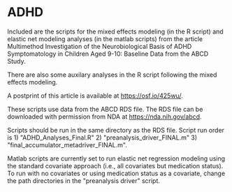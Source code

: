 # ADHD
Included are the scripts for the mixed effects modeling (in the R script) and elastic net modeling analyses (in the matlab scripts) from the article 
Multimethod Investigation of the Neurobiological Basis of ADHD Symptomatology in Children Aged 9-10: Baseline Data from the ABCD Study.

There are also some auxilary analyses in the R script following the mixed effects modeling.

A postprint of this article is available at https://osf.io/425wu/.

These scripts use data from the ABCD RDS file. The RDS file can be downloaded with permission from NDA at https://nda.nih.gov/abcd.

Scripts should be run in the same directory as the RDS file. Script run order is 1) "ADHD_Analyses_Final.R" 2) "preanalysis_driver_FINAL.m"
3) "final_accumulator_metadriver_FINAL.m".

Matlab scripts are currently set to run elastic net regression modeling using the standard covariate approach (i.e., all covariates
but medication status). To run with no covariates or using medication status as a covariate, change the path directories in the "preanalysis driver"
script.
